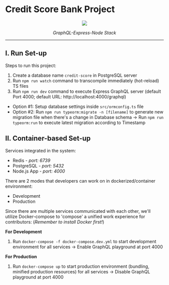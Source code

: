 # Credit Score Bank Project

<p align="center"><img src="https://media1.giphy.com/media/nvb74G5HEcQhoah9Hv/200.gif"/></p>
<p align="center"><i>GraphQL-Express-Node Stack</I></p>
<hr/>

## I. Run Set-up

Steps to run this project:

1. Create a database name `credit-score` in PostgreSQL server
2. Run `npm run watch` command to transcompile immediately (hot-reload) TS files
3. Run `npm run dev` command to execute Express GraphQL server (default Port 4000; default URL: http://localhost:4000/graphql)

- Option #1: Setup database settings inside `src/ormconfig.ts` file
  <br/>
- Option #2: Run `npm run typeorm:migrate -n [filename]` to generate new migration file when there's a change in Database schema -> Run `npm run typeorm:run` to execute latest migration according to Timestamp

## II. Container-based Set-up

Services integrated in the system:

- Redis - _port: 6739_
- PostgreSQL - _port: 5432_
- Node.js App - _port: 4000_

There are 2 modes that developers can work on in dockerized/container environment:

- Development
- Production

Since there are multiple services communicated with each other, we'll utilize Docker-compose to 'compose' a unified work experience for contributors: (_Remember to install Docker first!_)

**For Development**

1. Run `docker-compose -f docker-compose.dev.yml` to start development environment for all services -> Enable GraphQL playground at port 4000

**For Production**

1. Run `docker-compose up` to start production environment (bundling, minified production resources) for all services -> Disable GraphQL playground at port 4000
